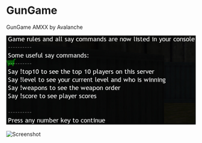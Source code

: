 # GunGame
GunGame AMXX by Avalanche

![Screenshot](gg_RULES_MESSAGE_LINE3.jpg)

![Screenshot](main/gg_WELCOME_MESSAGE_LINE8.jpg)
